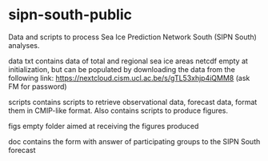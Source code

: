 # sipn-south-public
Data and scripts to process Sea Ice Prediction Network South (SIPN South) analyses.

data
  txt
    contains data of total and regional sea ice areas
  netcdf
    empty at initialization, but can be populated by downloading the data from
    the following link: https://nextcloud.cism.ucl.ac.be/s/gTL53xhjp4iQMM8 
    (ask FM for password)

scripts
  contains scripts to retrieve observational data, forecast data, format them in 
  CMIP-like format. Also contains scripts to produce figures.

figs
  empty folder aimed at receiving the figures produced

doc
  contains the form with answer of participating groups to the SIPN South forecast
